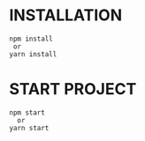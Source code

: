 # INSTALLATION

```
npm install
 or
yarn install
```

# START PROJECT
```
npm start
  or
yarn start
```